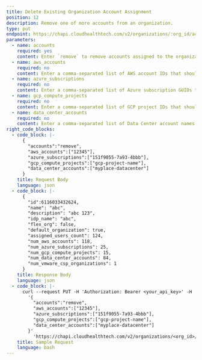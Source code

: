 ```yaml
---
title: Delete Existing Organization Account Assignment
position: 12
description: Remove one of more accounts from an organization.
type: put
endpoint: https://chapi.cloudhealthtech.com/v2/organizations/:org_id/accounts
parameters:
  - name: accounts
    required: yes
    content: Enter `remove` to remove accounts assigned to the organization.
  - name: aws_accounts
    required: no
    content: Enter a comma-separated list of AWS account IDs that should be removed from the organization. The account IDs can be retrieved using the [Search for Assets](#asset_search-for-assets) endpoint. You can remove up to 500 AWS accounts per endpoint.
  - name: azure_subscriptions
    required: no
    content: Enter a comma-separated list of Azure subscription GUIDs that should be removed from the organization. The subscription GUIDs can be retrieved using the [Search for Assets](#asset_search-for-assets) endpoint. You can remove up to 500 Azure accounts per endpoint.
  - name: gcp_compute_projects
    required: no
    content: Enter a comma-separated list of GCP project IDs that should be removed from the organization. The project IDs can be retrieved using the [Search for Assets](#asset_search-for-assets) endpoint. You can remove up to 500 GCP projects per endpoint.
  - name: data_center_accounts
    required: no
    content: Enter a comma-separated list of Data Center account names that should be removed from the organization. The account names can be retrieved using the [Search for Assets](#asset_search-for-assets) endpoint. You can remove up to 500 Data Center accounts per endpoint.
right_code_blocks:
  - code_block: |-
      {
        "accounts":"remove",
        "aws_accounts":["12345"],
        "azure_subscriptions":["151f9055-7a93-4bbb"],
        "gcp_compute_projects":["gcp-project-name"],
        "data_center_accounts":["myplace-datacenter"]
      }
    title: Request Body
    language: json
  - code_block: |-
      {
        "id":6116033432624,
        "name": "abc",
        "description": "abc 123",
        "idp_name": "abc",
        "flex_org": false,
        "default_organization": true,
        "assigned_users_count": 124,
        "num_aws_accounts": 118,
        "num_azure_subscriptions": 25,
        "num_gcp_compute_projects": 15,
        "num_data_center_accounts": 84,
        "num_vmware_csp_organizations": 1
      }
    title: Response Body
    language: json
  - code_block: |-
      curl --request PUT -H 'Authorization: Bearer <your_api_key>' -H 'Content-Type: application/json' -d
        '{
          "accounts":"remove",
          "aws_accounts":["12345"],
          "azure_subscriptions":["151f9055-7a93-4bbb"],
          "gcp_compute_projects":["gcp-project-name"],
          "data_center_accounts":["myplace-datacenter"]
        }'    
          'https://chapi.cloudhealthtech.com/v2/organizations/<org_id>/accounts'
    title: Sample Request
    language: bash
---
```

